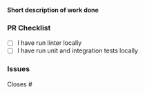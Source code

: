 <!--
Thank you for your pull request. Please provide all required information
-->

**Short description of work done**

<!-- e.g. Refactored auth logic as part of the transition to OAuth -->

### PR Checklist

<!-- Remove items that do not apply. For completed items, change [ ] to [x]. -->

- [ ] I have run linter locally
- [ ] I have run unit and integration tests locally

### Issues

<!-- Use github keyword to close issues that are related to this PR -->

<!-- [REQUIRED] -->

Closes #
